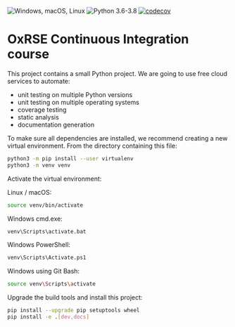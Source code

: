 ![Windows, macOS, Linux](https://github.com/kzkedzierska/CI_course/workflows/Windows,%20macOS,%20Linux/badge.svg)
![Python 3.6-3.8](https://github.com/kzkedzierska/CI_course/workflows/Python%203.6-3.8/badge.svg)
[![codecov](https://codecov.io/gh/kzkedzierska/CI_course/branch/main/graph/badge.svg?token=QJYPFOWT7D)](https://codecov.io/gh/kzkedzierska/CI_course)

# OxRSE Continuous Integration course

This project contains a small Python project. We are going to use free cloud services to automate:

- unit testing on multiple Python versions
- unit testing on multiple operating systems
- coverage testing
- static analysis
- documentation generation

To make sure all dependencies are installed, we recommend creating a new virtual environment.
From the directory containing this file:

```bash
python3 -m pip install --user virtualenv
python3 -m venv venv
```

Activate the virtual environment:

Linux / macOS:
```bash
source venv/bin/activate
```

Windows cmd.exe:
```bash
venv\Scripts\activate.bat
```

Windows PowerShell:
```bash
venv\Scripts\Activate.ps1
```

Windows using Git Bash:
```bash
source venv\Scripts\activate
```

Upgrade the build tools and install this project:

```bash
pip install --upgrade pip setuptools wheel
pip install -e .[dev,docs]
```
